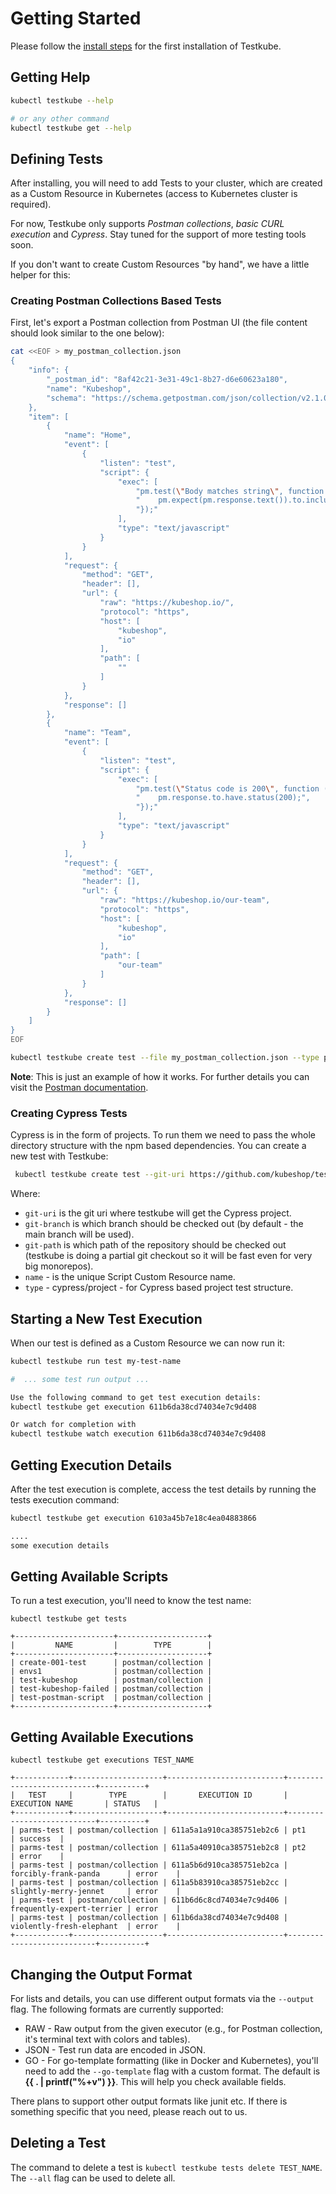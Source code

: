# Getting Started

Please follow the [install steps](installing.md) for the first installation of Testkube.

## **Getting Help**

```sh
kubectl testkube --help 

# or any other command
kubectl testkube get --help 
```

## **Defining Tests**

After installing, you will need to add Tests to your cluster, which are created as a Custom Resource in Kubernetes
(access to Kubernetes cluster is required).

For now, Testkube only supports  *Postman collections*, *basic CURL execution* and *Cypress*. Stay tuned for the support of more testing tools soon.

If you don't want to create Custom Resources "by hand", we have a little helper for this: 

### **Creating Postman Collections Based Tests**

First, let's export a Postman collection from Postman UI (the file content should look similar to the one below):

```bash
cat <<EOF > my_postman_collection.json
{
	"info": {
		"_postman_id": "8af42c21-3e31-49c1-8b27-d6e60623a180",
		"name": "Kubeshop",
		"schema": "https://schema.getpostman.com/json/collection/v2.1.0/collection.json"
	},
	"item": [
		{
			"name": "Home",
			"event": [
				{
					"listen": "test",
					"script": {
						"exec": [
							"pm.test(\"Body matches string\", function () {",
							"    pm.expect(pm.response.text()).to.include(\"K8s Accelerator\");",
							"});"
						],
						"type": "text/javascript"
					}
				}
			],
			"request": {
				"method": "GET",
				"header": [],
				"url": {
					"raw": "https://kubeshop.io/",
					"protocol": "https",
					"host": [
						"kubeshop",
						"io"
					],
					"path": [
						""
					]
				}
			},
			"response": []
		},
		{
			"name": "Team",
			"event": [
				{
					"listen": "test",
					"script": {
						"exec": [
							"pm.test(\"Status code is 200\", function () {",
							"    pm.response.to.have.status(200);",
							"});"
						],
						"type": "text/javascript"
					}
				}
			],
			"request": {
				"method": "GET",
				"header": [],
				"url": {
					"raw": "https://kubeshop.io/our-team",
					"protocol": "https",
					"host": [
						"kubeshop",
						"io"
					],
					"path": [
						"our-team"
					]
				}
			},
			"response": []
		}
	]
}
EOF
```

```sh
kubectl testkube create test --file my_postman_collection.json --type postman/collection --name my-test-name 
```

**Note**: This is just an example of how it works. For further details you can visit the [Postman documentation](executor-postman.md).

### **Creating Cypress Tests**

Cypress is in the form of projects. To run them we need to pass the whole directory structure with the npm based dependencies. You can create a new test with Testkube:

```sh
 kubectl testkube create test --git-uri https://github.com/kubeshop/testkube-executor-cypress.git --git-branch jacek/feature/git-checkout --git-path examples --name test-name --type cypress/project
```

Where:

- `git-uri` is the git uri where testkube will get the Cypress project.
- `git-branch` is which branch should be checked out (by default - the main branch will be used).
- `git-path` is which path of the repository should be checked out (testkube is doing a partial git checkout so it will be fast even for very big monorepos).
- `name` - is the unique Script Custom Resource name.
- `type` - cypress/project - for Cypress based project test structure.

## **Starting a New Test Execution**

When our test is defined as a Custom Resource we can now run it:

```sh
kubectl testkube run test my-test-name 

#  ... some test run output ...

Use the following command to get test execution details:
kubectl testkube get execution 611b6da38cd74034e7c9d408

Or watch for completion with
kubectl testkube watch execution 611b6da38cd74034e7c9d408

```

## **Getting Execution Details**

After the test execution is complete, access the test details by running the
tests execution command:

```sh
kubectl testkube get execution 6103a45b7e18c4ea04883866

....
some execution details
```

## **Getting Available Scripts**

To run a test execution, you'll need to know the test name:

```shell
kubectl testkube get tests

+----------------------+--------------------+
|         NAME         |        TYPE        |
+----------------------+--------------------+
| create-001-test      | postman/collection |
| envs1                | postman/collection |
| test-kubeshop        | postman/collection |
| test-kubeshop-failed | postman/collection |
| test-postman-script  | postman/collection |
+----------------------+--------------------+

```

## **Getting Available Executions**

```shell
kubectl testkube get executions TEST_NAME

+------------+--------------------+--------------------------+---------------------------+----------+
|   TEST     |        TYPE        |       EXECUTION ID       |      EXECUTION NAME       | STATUS   |
+------------+--------------------+--------------------------+---------------------------+----------+
| parms-test | postman/collection | 611a5a1a910ca385751eb2c6 | pt1                       | success  |
| parms-test | postman/collection | 611a5a40910ca385751eb2c8 | pt2                       | error    |
| parms-test | postman/collection | 611a5b6d910ca385751eb2ca | forcibly-frank-panda      | error    |
| parms-test | postman/collection | 611a5b83910ca385751eb2cc | slightly-merry-jennet     | error    |
| parms-test | postman/collection | 611b6d6c8cd74034e7c9d406 | frequently-expert-terrier | error    |
| parms-test | postman/collection | 611b6da38cd74034e7c9d408 | violently-fresh-elephant  | error    |
+------------+--------------------+--------------------------+---------------------------+----------+
```

## **Changing the Output Format**

For lists and details, you can use different output formats via the `--output` flag. The following formats are currently supported:

- RAW - Raw output from the given executor (e.g., for Postman collection, it's terminal text with colors and tables).
- JSON - Test run data are encoded in JSON.
- GO - For go-template formatting (like in Docker and Kubernetes), you'll need to add the `--go-template` flag with a custom format. The default is **{{ . | printf("%+v") }}**. This will help you check available fields.

There plans to support other output formats like junit etc. If there is something specific that you need, please reach out to us.

## **Deleting a Test**

The command to delete a test is `kubectl testkube tests delete TEST_NAME`. The `--all` flag can be used to delete all.
